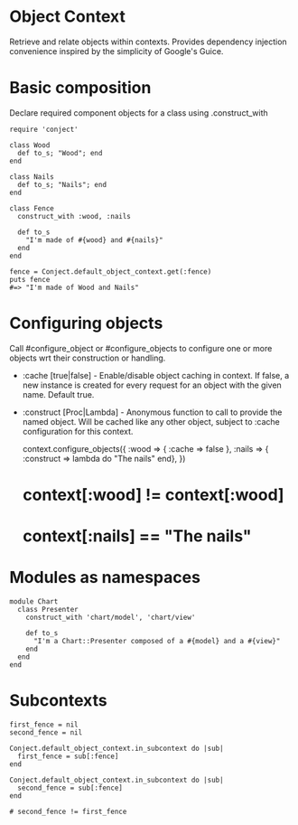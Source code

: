 # Object Context #

Retrieve and relate objects within contexts.  Provides dependency injection convenience inspired by the simplicity of Google's Guice.

# Basic composition #

Declare required component objects for a class using .construct_with


    require 'conject'

    class Wood
      def to_s; "Wood"; end
    end

    class Nails
      def to_s; "Nails"; end
    end

    class Fence
      construct_with :wood, :nails

      def to_s
        "I'm made of #{wood} and #{nails}"
      end
    end

    fence = Conject.default_object_context.get(:fence)
    puts fence
    #=> "I'm made of Wood and Nails"

# Configuring objects #

Call #configure_object or #configure_objects to configure one or more objects wrt
their construction or handling. 

* :cache [true|false] - Enable/disable object caching in context.  If false, a new instance is created for every request for an object with the given name. Default true.
* :construct [Proc|Lambda] - Anonymous function to call to provide the named object.  Will be cached like any other object, subject to :cache configuration for this context.

   context.configure_objects({
     :wood => { :cache => false },
     :nails => { :construct => lambda do "The nails" end},
   })
   # context[:wood] != context[:wood]
   # context[:nails] == "The nails"

# Modules as namespaces #

    module Chart
      class Presenter
        construct_with 'chart/model', 'chart/view'

        def to_s
          "I'm a Chart::Presenter composed of a #{model} and a #{view}"
        end
      end
    end

# Subcontexts #

    first_fence = nil
    second_fence = nil

    Conject.default_object_context.in_subcontext do |sub|
      first_fence = sub[:fence]
    end

    Conject.default_object_context.in_subcontext do |sub|
      second_fence = sub[:fence]
    end

    # second_fence != first_fence


